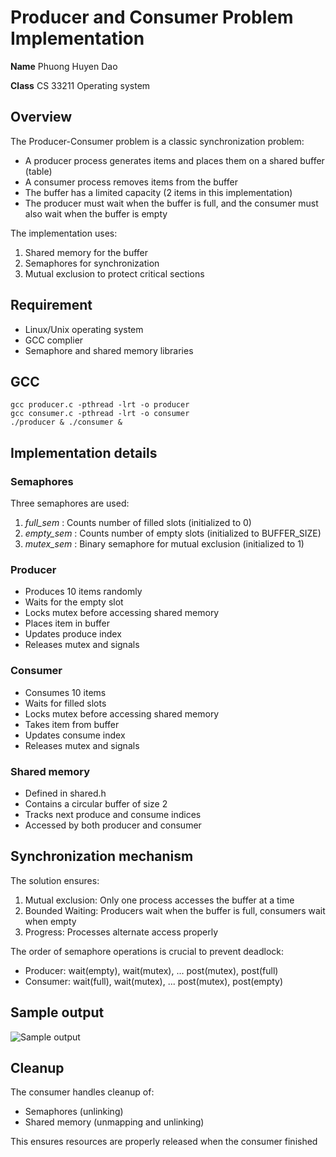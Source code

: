 # Producer and Consumer Problem Implementation
**Name** Phuong Huyen Dao

**Class** CS 33211 Operating system
## Overview
The Producer-Consumer problem is a classic synchronization problem:
- A producer process generates items and places them on a shared buffer (table)
- A consumer process removes items from the buffer
- The buffer has a limited capacity (2 items in this implementation)
- The producer must wait when the buffer is full, and the consumer must also wait when the buffer is empty

The implementation uses:
1. Shared memory for the buffer
2. Semaphores for synchronization
3. Mutual exclusion to protect critical sections

## Requirement
- Linux/Unix operating system
- GCC complier
- Semaphore and shared memory libraries

## GCC
```
gcc producer.c -pthread -lrt -o producer
gcc consumer.c -pthread -lrt -o consumer
./producer & ./consumer &
```
## Implementation details
### Semaphores
Three semaphores are used: 
1. *full_sem* : Counts number of filled slots (initialized to 0)
2. *empty_sem* : Counts number of empty slots (initialized to BUFFER_SIZE)
3. *mutex_sem* : Binary semaphore for mutual exclusion (initialized to 1)
### Producer
- Produces 10 items randomly
- Waits for the empty slot
- Locks mutex before accessing shared memory
- Places item in buffer
- Updates produce index
- Releases mutex and signals 
### Consumer
- Consumes 10 items
- Waits for filled slots
- Locks mutex before accessing shared memory
- Takes item from buffer
- Updates consume index
- Releases mutex and signals
### Shared memory 
- Defined in shared.h
- Contains a circular buffer of size 2
- Tracks next produce and consume indices
- Accessed by both producer and consumer

## Synchronization mechanism
The solution ensures:
1. Mutual exclusion:  Only one process accesses the buffer at a time
2. Bounded Waiting: Producers wait when the buffer is full, consumers wait when empty
3. Progress: Processes alternate access properly

The order of semaphore operations is crucial to prevent deadlock:
- Producer: wait(empty), wait(mutex), ... post(mutex), post(full)
- Consumer: wait(full), wait(mutex), ... post(mutex), post(empty)

## Sample output
![Sample output](https://github.com/user-attachments/assets/55ba4e99-989d-4f17-83ae-4f47dd3333f3)

## Cleanup
The consumer handles cleanup of:
- Semaphores (unlinking)
- Shared memory (unmapping and unlinking)

This ensures resources are properly released when the consumer finished 
